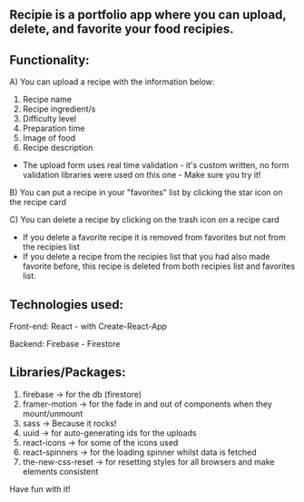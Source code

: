 ## Recipie is a portfolio app where you can upload, delete, and favorite your food recipies.

## Functionality:

A) You can upload a recipe with the information below:

1. Recipe name
2. Recipe ingredient/s
3. Difficulty level
4. Preparation time
5. Image of food
6. Recipe description

- The upload form uses real time validation - it's custom written, no form validation libraries were used on this one - Make sure you try it!

B) You can put a recipe in your "favorites" list by clicking the star icon on the recipe card

C) You can delete a recipe by clicking on the trash icon on a recipe card

- If you delete a favorite recipe it is removed from favorites but not from the recipies list
- If you delete a recipe from the recipies list that you had also made favorite before, this recipe is deleted from both recipies list and favorites list.

## Technologies used:

Front-end:
React - with Create-React-App

Backend:
Firebase - Firestore

## Libraries/Packages:

1. firebase -> for the db (firestore)
2. framer-motion -> for the fade in and out of components when they mount/unmount
3. sass -> Because it rocks!
4. uuid -> for auto-generating ids for the uploads
5. react-icons -> for some of the icons used
6. react-spinners -> for the loading spinner whilst data is fetched
7. the-new-css-reset -> for resetting styles for all browsers and make elements consistent

Have fun with it!
